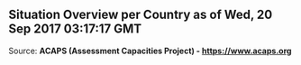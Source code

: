 ## Situation Overview per Country as of Wed, 20 Sep 2017 03:17:17 GMT

Source: **ACAPS (Assessment Capacities Project) - https://www.acaps.org**